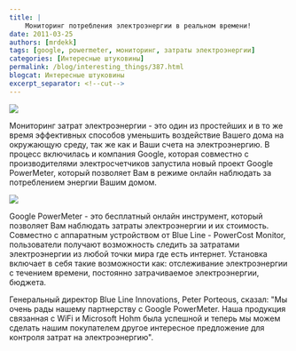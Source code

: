 ```yaml
---
title: |
    Мониторинг потребления электроэнергии в реальном времени!
date: 2011-03-25
authors: [mrdekk]
tags: [google, powermeter, мониторинг, затраты электроэнергии]
categories: [Интересные штуковины]
permalink: /blog/interesting_things/387.html
blogcat: Интересные штуковины
excerpt_separator: <!--cut-->
---
```



![](http://itw66.ru/uploads/images/00/00/01/2011/03/25/193dd2.jpg)


Мониторинг затрат электроэнергии - это один из простейших и в то же время эффективных способов уменьшить воздействие Вашего дома на окружающую среду, так же как и Ваши счета на электроэнергию. В процесс включилась и компания Google, которая совместно с производителями электросчетчиков запустила новый проект Google PowerMeter, который позволяет Вам в режиме онлайн наблюдать за потреблением энергии Вашим домом. 


<!--cut-->



![](http://itw66.ru/uploads/images/00/00/01/2011/03/25/02461d.jpg)


Google PowerMeter - это бесплатный онлайн инструмент, который позволяет Вам наблюдать затраты электроэнергии и их стоимость. Совместно с аппаратным устройством от Blue Line - PowerCost Monitor, пользователи получают возможность следить за затратами электроэнергии из любой точки мира где есть интернет. Установка включает в себя такие возможности как: отслеживание электроэнергии с течением времени, постоянно затрачиваемое электроэнергии, бюджета.

Генеральный директор Blue Line Innovations, Peter Porteous, сказал: "Мы очень рады нашему партнерству с Google PowerMeter. Наша продукция связанная с WiFi и Microsoft Hohm была успешной и теперь мы можем сделать нашим покупателем другое интересное предложение для контроля затрат на электроэнергию".

